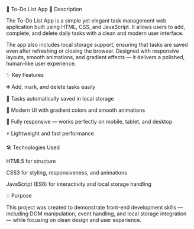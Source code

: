 📝 To-Do List App
📖 Description

The To-Do List App is a simple yet elegant task management web application built using HTML, CSS, and JavaScript. It allows users to add, complete, and delete daily tasks with a clean and modern user interface.

The app also includes local storage support, ensuring that tasks are saved even after refreshing or closing the browser. Designed with responsive layouts, smooth animations, and gradient effects — it delivers a polished, human-like user experience.

✨ Key Features

➕ Add, mark, and delete tasks easily

💾 Tasks automatically saved in local storage

🎨 Modern UI with gradient colors and smooth animations

📱 Fully responsive — works perfectly on mobile, tablet, and desktop

⚡ Lightweight and fast performance

🛠️ Technologies Used

HTML5 for structure

CSS3 for styling, responsiveness, and animations

JavaScript (ES6) for interactivity and local storage handling

💡 Purpose

This project was created to demonstrate front-end development skills — including DOM manipulation, event handling, and local storage integration — while focusing on clean design and user experience.
